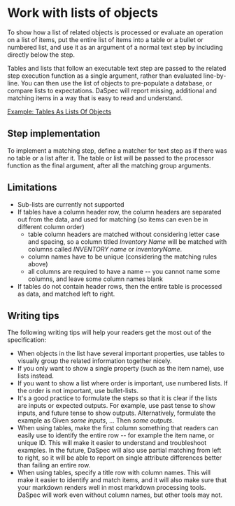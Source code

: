 # Work with lists of objects 

To show how a list of related objects is processed or evaluate an operation on a list of items, put the entire list of items into a table or a bullet or numbered list, and use it as an argument of a normal text step by including directly below the step.

Tables and lists that follow an executable text step are passed to the related step execution function as a single argument, rather than evaluated line-by-line. You can then use the list of objects to pre-populate a database, or compare lists to expectations. DaSpec will report missing, additional and matching items in a way that is easy to read and understand.

[Example: Tables As Lists Of Objects](../examples/tables_as_lists_of_objects)

## Step implementation

To implement a matching step, define a matcher for text step as if there was no table or a list after it. The table or list will be passed to the processor function as the final argument, after all the matching group arguments. 

## Limitations 

* Sub-lists are currently not supported
* If tables have a column header row, the column headers are separated out from the data, and used for matching (so items can even be in different column order)
  * table column headers are matched without considering letter case and spacing, so a column titled _Inventory Name_ will be matched with columns called _INVENTORY name_ or _inventoryName_. 
  * column names have to be unique (considering the matching rules above)
  * all columns are required to have a name -- you cannot name some columns, and leave some column names blank
* If tables do not contain header rows, then the entire table is processed as data, and matched left to right. 

## Writing tips 

The following writing tips will help your readers get the most out of the specification: 

* When objects in the list have several important properties, use tables to visually group the related information together nicely.
* If you only want to show a single property (such as the item name), use lists instead. 
* If you want to show a list where order is important, use numbered lists. If the order is not important, use bullet-lists.
* It's a good practice to formulate the steps so that it is clear if the lists are inputs or expected outputs. For example, use past tense to show inputs, and future tense to show outputs. Alternatively, formulate the example as Given _some inputs_, ... Then _some outputs_.
* When using tables, make the first column something that readers can easily use to identify the entire row -- for example the item name, or unique ID. This will make it easier to understand and troubleshoot examples. In the future, DaSpec will also use partial matching from left to right, so it will be able to report on single attribute differences better than failing an entire row.
* When using tables, specify a title row with column names. This will make it easier to identify and match items, and it will also make sure that your markdown renders well in most markdown processing tools. DaSpec will work even without column names, but other tools may not.

